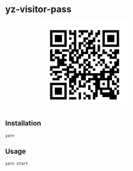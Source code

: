 # yz-visitor-pass

<div align="center">
    <img src="resources/qr_code.svg" />
</div>

## Installation

```bash
yarn
```

## Usage

```bash
yarn start
```
